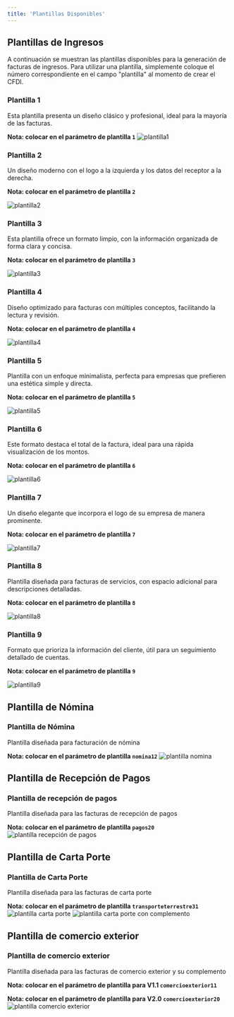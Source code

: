 ```yaml
---
title: 'Plantillas Disponibles'
---
```


## Plantillas de Ingresos

A continuación se muestran las plantillas disponibles para la generación de facturas de ingresos. Para utilizar una plantilla, simplemente coloque el número correspondiente en el campo "plantilla" al momento de crear el CFDI.

### Plantilla 1
Esta plantilla presenta un diseño clásico y profesional, ideal para la mayoría de las facturas.

**Nota: colocar en el parámetro de plantilla `1`**
![plantilla1](plantilla1.png)

### Plantilla 2
Un diseño moderno con el logo a la izquierda y los datos del receptor a la derecha.

**Nota: colocar en el parámetro de plantilla `2`**

![plantilla2](plantilla2.png)

### Plantilla 3
Esta plantilla ofrece un formato limpio, con la información organizada de forma clara y concisa.

**Nota: colocar en el parámetro de plantilla `3`**

![plantilla3](plantilla3.png)

### Plantilla 4
Diseño optimizado para facturas con múltiples conceptos, facilitando la lectura y revisión.

**Nota: colocar en el parámetro de plantilla `4`**

![plantilla4](plantilla4.png)

### Plantilla 5
Plantilla con un enfoque minimalista, perfecta para empresas que prefieren una estética simple y directa.

**Nota: colocar en el parámetro de plantilla `5`**

![plantilla5](plantilla5.png)

### Plantilla 6
Este formato destaca el total de la factura, ideal para una rápida visualización de los montos.

**Nota: colocar en el parámetro de plantilla `6`**

![plantilla6](plantilla6.png)

### Plantilla 7
Un diseño elegante que incorpora el logo de su empresa de manera prominente.

**Nota: colocar en el parámetro de plantilla `7`**

![plantilla7](plantilla7.png)

### Plantilla 8
Plantilla diseñada para facturas de servicios, con espacio adicional para descripciones detalladas.

**Nota: colocar en el parámetro de plantilla `8`**

![plantilla8](plantilla8.png)

### Plantilla 9
Formato que prioriza la información del cliente, útil para un seguimiento detallado de cuentas.

**Nota: colocar en el parámetro de plantilla `9`**

![plantilla9](plantilla9.png)

## Plantilla de Nómina

### Plantilla de Nómina

Plantilla diseñada para facturación de nómina

**Nota: colocar en el parámetro de plantilla `nomina12`**
![plantilla nomina](plantilla10.png)


## Plantilla de Recepción de Pagos

### Plantilla de recepción de pagos

Plantilla diseñada para las facturas de recepción de pagos

**Nota: colocar en el parámetro de plantilla `pagos20`**
![plantilla recepción de pagos](plantilla11.png)


## Plantilla de Carta Porte

### Plantilla de Carta Porte

Plantilla diseñada para las facturas de carta porte

**Nota: colocar en el parámetro de plantilla `transporteterrestre31`**
![plantilla carta porte](plantilla12.png)
![plantilla carta porte con complemento](plantilla13.png)

## Plantilla de comercio exterior

### Plantilla de comercio exterior

Plantilla diseñada para las facturas de comercio exterior y su complemento

**Nota: colocar en el parámetro de plantilla para V1.1 `comercioexterior11`**

**Nota: colocar en el parámetro de plantilla para V2.0 `comercioexterior20`**
![plantilla comercio exterior](plantilla14.png)